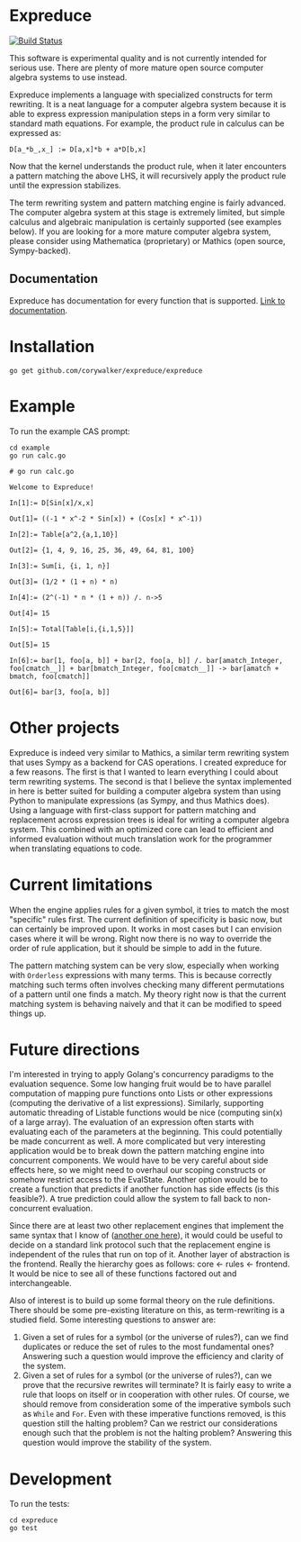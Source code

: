 # Expreduce
[![Build Status](https://travis-ci.org/corywalker/expreduce.svg?branch=master)](https://travis-ci.org/corywalker/expreduce)

This software is experimental quality and is not currently intended for serious use. There are plenty of more mature open source computer algebra systems to use instead.

Expreduce implements a language with specialized constructs for term rewriting. It is a neat language for a computer algebra system because it is able to express expression manipulation steps in a form very similar to standard math equations. For example, the product rule in calculus can be expressed as:

```
D[a_*b_,x_] := D[a,x]*b + a*D[b,x]
```

Now that the kernel understands the product rule, when it later encounters a pattern matching the above LHS, it will recursively apply the product rule until the expression stabilizes.

The term rewriting system and pattern matching engine is fairly advanced. The computer algebra system at this stage is extremely limited, but simple calculus and algebraic manipulation is certainly supported (see examples below). If you are looking for a more mature computer algebra system, please consider using Mathematica (proprietary) or Mathics (open source, Sympy-backed).

## Documentation

Expreduce has documentation for every function that is supported. [Link to documentation](https://corywalker.github.io/expreduce-docs/).

# Installation
```
go get github.com/corywalker/expreduce/expreduce
```

# Example
To run the example CAS prompt:

```
cd example
go run calc.go
```

```
# go run calc.go

Welcome to Expreduce!

In[1]:= D[Sin[x]/x,x]

Out[1]= ((-1 * x^-2 * Sin[x]) + (Cos[x] * x^-1))

In[2]:= Table[a^2,{a,1,10}]

Out[2]= {1, 4, 9, 16, 25, 36, 49, 64, 81, 100}

In[3]:= Sum[i, {i, 1, n}]

Out[3]= (1/2 * (1 + n) * n)

In[4]:= (2^(-1) * n * (1 + n)) /. n->5

Out[4]= 15

In[5]:= Total[Table[i,{i,1,5}]]

Out[5]= 15

In[6]:= bar[1, foo[a, b]] + bar[2, foo[a, b]] /. bar[amatch_Integer, foo[cmatch__]] + bar[bmatch_Integer, foo[cmatch__]] -> bar[amatch + bmatch, foo[cmatch]]

Out[6]= bar[3, foo[a, b]]
```

# Other projects

Expreduce is indeed very similar to Mathics, a similar term rewriting system that uses Sympy as a backend for CAS operations. I created expreduce for a few reasons. The first is that I wanted to learn everything I could about term rewriting systems. The second is that I believe the syntax implemented in here is better suited for building a computer algebra system than using Python to manipulate expressions (as Sympy, and thus Mathics does). Using a language with first-class support for pattern matching and replacement across expression trees is ideal for writing a computer algebra system. This combined with an optimized core can lead to efficient and informed evaluation without much translation work for the programmer when translating equations to code.

# Current limitations

When the engine applies rules for a given symbol, it tries to match the most "specific" rules first. The current definition of specificity is basic now, but can certainly be improved upon. It works in most cases but I can envision cases where it will be wrong. Right now there is no way to override the order of rule application, but it should be simple to add in the future.

The pattern matching system can be very slow, especially when working with `Orderless` expressions with many terms. This is because correctly matching such terms often involves checking many different permutations of a pattern until one finds a match. My theory right now is that the current matching system is behaving naively and that it can be modified to speed things up.

# Future directions

I'm interested in trying to apply Golang's concurrency paradigms to the evaluation sequence. Some low hanging fruit would be to have parallel computation of mapping pure functions onto Lists or other expressions (computing the derivative of a list expressions). Similarly, supporting automatic threading of Listable functions would be nice (computing sin(x) of a large array). The evaluation of an expression often starts with evaluating each of the parameters at the beginning. This could potentially be made concurrent as well. A more complicated but very interesting application would be to break down the pattern matching engine into concurrent components. We would have to be very careful about side effects here, so we might need to overhaul our scoping constructs or somehow restrict access to the EvalState. Another option would be to create a function that predicts if another function has side effects (is this feasible?). A true prediction could allow the system to fall back to non-concurrent evaluation.

Since there are at least two other replacement engines that implement the same syntax that I know of ([another one here](https://github.com/jyh1/mmaclone)), it would could be useful to decide on a standard link protocol such that the replacement engine is independent of the rules that run on top of it. Another layer of abstraction is the frontend. Really the hierarchy goes as follows: core <- rules <- frontend. It would be nice to see all of these functions factored out and interchangeable.

Also of interest is to build up some formal theory on the rule definitions. There should be some pre-existing literature on this, as term-rewriting is a studied field. Some interesting questions to answer are:

1. Given a set of rules for a symbol (or the universe of rules?), can we find duplicates or reduce the set of rules to the most fundamental ones? Answering such a question would improve the efficiency and clarity of the system.
2. Given a set of rules for a symbol (or the universe of rules?), can we prove that the recursive rewrites will terminate? It is fairly easy to write a rule that loops on itself or in cooperation with other rules. Of course, we should remove from consideration some of the imperative symbols such as `While` and `For`. Even with these imperative functions removed, is this question still the halting problem? Can we restrict our considerations enough such that the problem is not the halting problem? Answering this question would improve the stability of the system.

# Development

To run the tests:
```
cd expreduce
go test
```

